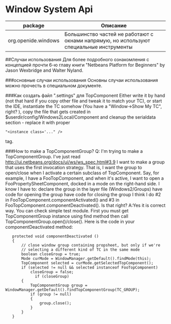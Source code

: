 # Window System Api

| package | Описание |
| -- | -- |
| org.openide.windows | Большинство частей не работают с окнами напрямую, но используют специальные инструменты |

##Случаи использования
Для более подробного ознакомления с концепцией прочти 6-ю главу книги "Netbeans Platform for Beginners" by Jason Wexbridge and Walter Nyland.

###основные случаи использования
Основны случаи использования можно прочесть в специальном документе.

###Как создать файл ".settings" для TopComponent
Either write it by hand (not that hard if you copy other file and tweak it to match your TC), or start the IDE, instantiate the TC somehow (You have a "Window->Show My TC", right? ), copy the file that gets created in $userdir/config/Windows2Local/Component and cleanup the serialdata section - replace it with proper 
```
"<instance class='..." />
```
 tag.

###How to make a TopComponentGroup?
Q: I'm trying to make a TopComponentGroup. I've just read http://ui.netbeans.org/docs/ui/ws/ws_spec.html#3.9 I want to make a group that uses the first invocation strategy. That is, I want the group to open/close when I activate a certain subclass of TopComponent. Say, for example, I have a FooTopComponent, and when it's active, I want to open a FooPropertySheetComponent, docked in a mode on the right-hand side. I know I have to:
declare the group in the layer file (Windows2/Groups)
have code for opening the group
have code for closing the group
I think I do #2 in FooTopComponent.componentActivated() and #3 in FooTopComponent.componentDeactivated(). Is that right?
A:Yes it is correct way. You can check simple test module. First you must get TopComponentGroup instance using find method then call TopComponentGroup.open()/close(). Here is the code in your componentDeactivated method:

``` 
   protected void componentDeactivated ()
   {
       // close window group containing propsheet, but only if we're
       // selecting a different kind of TC in the same mode
       boolean closeGroup = true;
       Mode curMode = WindowManager.getDefault().findMode(this);
       TopComponent selected = curMode.getSelectedTopComponent();
       if (selected != null && selected instanceof FooTopComponent)
           closeGroup = false;
             if (closeGroup)
       {
           TopComponentGroup group = WindowManager.getDefault().findTopComponentGroup(TC_GROUP);
           if (group != null)
           {
               group.close();
           }
       }
   }  
   ```
    